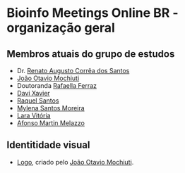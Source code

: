 # Bioinfo Meetings Online BR - organização geral

## Membros atuais do grupo de estudos

 * Dr. [Renato Augusto Corrêa dos Santos](https://scholar.google.com.br/citations?user=22CKgnIAAAAJ)
 * [João Otavio Mochiuti](https://github.com/j-x-mochiuti-x)
 * Doutoranda [Rafaella Ferraz](https://github.com/RafaellaFerraz)
 * [Davi Xavier](https://github.com/davixavier528)
 * [Raquel Santos](https://github.com/arquels7)
 * [Mylena Santos Moreira](https://github.com/MylenaSM)
 * [Lara Vitória](https://github.com/larav1)
 * [Afonso Martin Melazzo](https://github.com/afonsoufscar)

## Identitidade visual

 * [Logo](https://github.com/bioinfomeetingsonlinebr/bioinfomeetingsonlinebr_generalorg/tree/main/IdentidadeVisual/Logo_BioinfoMeetingsOnlineBR), criado pelo [João Otavio Mochiuti](https://github.com/j-x-mochiuti-x).